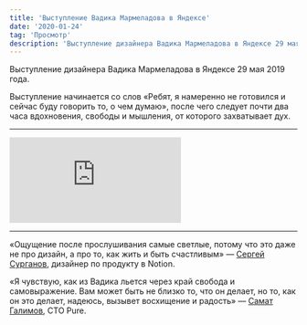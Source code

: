 ```yaml
---
title: 'Выступление Вадика Мармеладова в Яндексе'
date: '2020-01-24'
tag: 'Просмотр'
description: 'Выступление дизайнера Вадика Мармеладова в Яндексе 29 мая 2019 года.'
---
```


Выступление дизайнера Вадика Мармеладова в Яндексе 29 мая 2019 года.

Выступление начинается со слов «Ребят, я намеренно не готовился и сейчас буду говорить то, о чем думаю», после чего следует почти два часа вдохновения, свободы и мышления, от которого захватывает дух.

---

<div class="youtube"><iframe src="https://www.youtube.com/embed/CKBA-ABD1Fw" frameborder="0" allowfullscreen></iframe></div>

---

«Ощущение после прослушивания самые светлые, потому что это даже не про дизайн, а про то, как жить и быть счастливым» — [Сергей Сурганов](https://t.me/internet9000/4377), дизайнер по продукту в Notion.

«Я чувствую, как из Вадика льется через край свобода и самовыражение. Вам может быть не близко то, что он делает, но то, как он это делает, надеюсь, вызывет восхищение и радость» — [Самат Галимов](https://t.me/ctodaily/952), CTO Pure.
